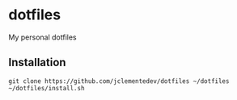 # dotfiles

My personal dotfiles

## Installation

```shell
git clone https://github.com/jclementedev/dotfiles ~/dotfiles
~/dotfiles/install.sh
```
